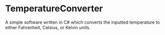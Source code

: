# TemperatureConverter
A simple software written in C# which converts the inputted temperature to either Fahrenheit, Celsius, or Kelvin units.
